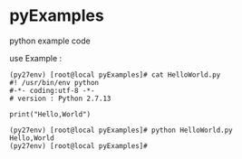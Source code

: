 # pyExamples
python example code 

use Example :   
 

    (py27env) [root@local pyExamples]# cat HelloWorld.py
    #! /usr/bin/env python
    #-*- coding:utf-8 -*-
    # version : Python 2.7.13

    print("Hello,World")

    (py27env) [root@local pyExamples]# python HelloWorld.py
    Hello,World
    (py27env) [root@local pyExamples]#


    
    
    